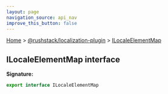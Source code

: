 ```yaml
---
layout: page
navigation_source: api_nav
improve_this_button: false
---
```



[Home](./index.md) &gt; [@rushstack/localization-plugin](./localization-plugin.md) &gt; [ILocaleElementMap](./localization-plugin.ilocaleelementmap.md)

## ILocaleElementMap interface


<b>Signature:</b>

```typescript
export interface ILocaleElementMap
```
